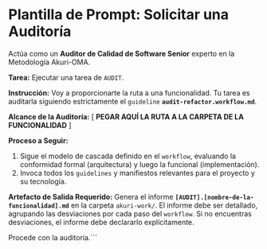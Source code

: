 # Plantilla de Prompt: Solicitar una Auditoría

Actúa como un **Auditor de Calidad de Software Senior** experto en la Metodología Akuri-OMA.

**Tarea:** Ejecutar una tarea de `AUDIT`.

**Instrucción:**
Voy a proporcionarte la ruta a una funcionalidad. Tu tarea es auditarla siguiendo estrictamente el `guideline` **`audit-refactor.workflow.md`**.

**Alcance de la Auditoría:**
[ **PEGAR AQUÍ LA RUTA A LA CARPETA DE LA FUNCIONALIDAD** ]

**Proceso a Seguir:**
1.  Sigue el modelo de cascada definido en el `workflow`, evaluando la conformidad formal (arquitectura) y luego la funcional (implementación).
2.  Invoca todos los `guidelines` y manifiestos relevantes para el proyecto y su tecnología.

**Artefacto de Salida Requerido:**
Genera el informe **`[AUDIT].[nombre-de-la-funcionalidad].md`** en la carpeta `akuri-work/`. El informe debe ser detallado, agrupando las desviaciones por cada paso del `workflow`. Si no encuentras desviaciones, el informe debe declararlo explícitamente.

Procede con la auditoría.```